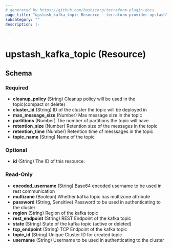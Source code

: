 ```yaml
---
# generated by https://github.com/hashicorp/terraform-plugin-docs
page_title: "upstash_kafka_topic Resource - terraform-provider-upstash"
subcategory: ""
description: |-
  
---
```


# upstash_kafka_topic (Resource)





<!-- schema generated by tfplugindocs -->
## Schema

### Required

- **cleanup_policy** (String) Cleanup policy will be used in the topic(compact or delete)
- **cluster_id** (String) ID of the cluster the topic will be deployed in
- **max_message_size** (Number) Max message size in the topic
- **partitions** (Number) The number of partitions the topic will have
- **retention_size** (Number) Retention size of the messages in the topic
- **retention_time** (Number) Retention time of messsages in the topic
- **topic_name** (String) Name of the topic

### Optional

- **id** (String) The ID of this resource.

### Read-Only

- **encoded_username** (String) Base64 encoded username to be used in rest communication
- **multizone** (Boolean) Whether kafka topic has multizone attribute
- **password** (String, Sensitive) Password to be used in authenticating to the cluster
- **region** (String) Region of the kafka topic
- **rest_endpoint** (String) REST Endpoint of the kafka topic
- **state** (String) State of the kafka topic (active or deleted)
- **tcp_endpoint** (String) TCP Endpoint of the kafka topic
- **topic_id** (String) Unique Cluster ID for created topic
- **username** (String) Username to be used in authenticating to the cluster



